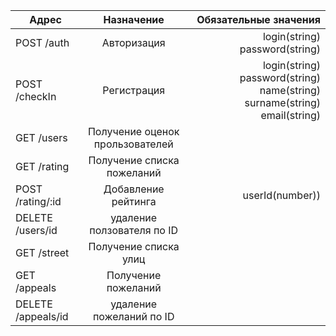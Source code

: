 | Адрес        | Назначение           | Обязательные значения  |
| ------------- |:-------------:| -----:|
| POST /auth     | Авторизация  | login(string) password(string) |
| POST /checkIn      | Регистрация      |   login(string) password(string) name(string) surname(string) email(string) |
| GET /users         | Получение оценок прользователей|
| GET /rating        | Получение списка пожеланий     |
| POST /rating/:id       | Добавление рейтинга       | userId(number))| 
|DELETE /users/id | удаление ползователя по ID|
|GET /street | Получение списка улиц |
|GET /appeals | Получение пожеланий | 
|DELETE /appeals/id | удаление пожеланий по ID|